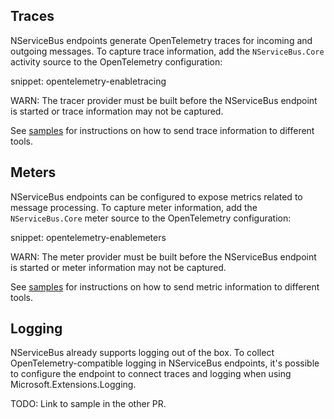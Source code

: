 ## Traces

NServiceBus endpoints generate OpenTelemetry traces for incoming and outgoing messages. To capture trace information, add the `NServiceBus.Core` activity source to the OpenTelemetry configuration:

snippet: opentelemetry-enabletracing

WARN: The tracer provider must be built before the NServiceBus endpoint is started or trace information may not be captured.

See [samples](/samples/open-telemetry/) for instructions on how to send trace information to different tools.

## Meters

NServiceBus endpoints can be configured to expose metrics related to message processing. To capture meter information, add the `NServiceBus.Core` meter source to the OpenTelemetry configuration:

snippet: opentelemetry-enablemeters

WARN: The meter provider must be built before the NServiceBus endpoint is started or meter information may not be captured.

See [samples](/samples/open-telemetry/) for instructions on how to send metric information to different tools.

## Logging

NServiceBus already supports logging out of the box. To collect OpenTelemetry-compatible logging in NServiceBus endpoints, it's possible to configure the endpoint to connect traces and logging when using Microsoft.Extensions.Logging.

TODO: Link to sample in the other PR.
